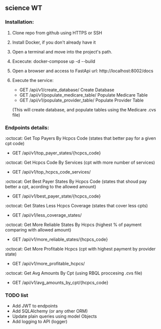 ## science WT


### Installation:

1. Clone repo from github using HTTPS or SSH
2. Install Docker, if you don't already have it
3. Open a terminal and move into the project's path.
4. Excecute: docker-compose up -d --build
5. Open a browser and access to FastApi url: http://localhost:8002/docs
6. Execute the service:  
    - GET ​/api​/v1​/create_database​/ Create Database
    - GET ​/api​/v1​/populate_medicare_table​/ Populate Medicare Table
    - GET ​/api​/v1​/populate_provider_table​/ Populate Provider Table
    
    (This will create database, and populate tables using the Medicare .cvs file)


### Endpoints details:

:octocat: Get Top Payers By Hcpcs Code (states that better pay for a given cpt code)
- GET /api/v1/top_payer_states/{hcpcs_code}

:octocat: Get Hcpcs Code By Services (cpt with more number of services)
- GET /api/v1/top_hcpcs_code_services/

:octocat: Get Best Payer States By Hcpcs Code (states that shoud pay better a cpt, acording to the allowed amount)
- GET /api/v1/best_payer_state/{hcpcs_code}

:octocat: Get States Less Hcpcs Coverage (states that cover less cpts)
- GET /api/v1/less_coverage_states/

:octocat: Get More Reliable States By Hcpcs (highest % of payment comparing with allowed amount)
- GET /api/v1/more_reliable_states/{hcpcs_code}

:octocat: Get More Profitable Hcpcs (cpt with highest payment by provider state)
- GET /api/v1/more_profitable_hcpcs/

:octocat: Get Avg Amounts By Cpt (using RBQL proccesing .cvs file)
- GET /api/v1/avg_amounts_by_cpt/{hcpcs_code}


### TODO list

- Add JWT to endpoints
- Add SQLAlchemy (or any other ORM)
- Update plain queries using model Objects
- Add logging to API (logger)
